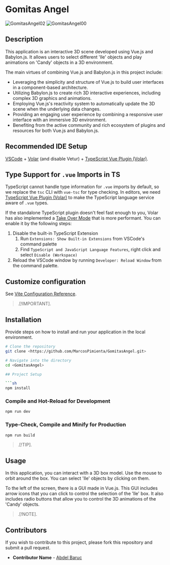 # Gomitas Angel
![GomitasAngel02](https://github.com/MarcosPimienta/GomitasAngel/assets/60362847/8282eb8f-b86a-4d05-941f-90d7ca7ae17d)
![GomitasAngel00](https://github.com/MarcosPimienta/GomitasAngel/assets/60362847/568c5f58-6e0a-49b2-84c0-69789e115419)

## Description

This application is an interactive 3D scene developed using Vue.js and Babylon.js. It allows users to select different 'Ile' objects and play animations on 'Candy' objects in a 3D environment.

The main virtues of combining Vue.js and Babylon.js in this project include:
- Leveraging the simplicity and structure of Vue.js to build user interfaces in a component-based architecture.
- Utilizing Babylon.js to create rich 3D interactive experiences, including complex 3D graphics and animations.
- Employing Vue.js's reactivity system to automatically update the 3D scene when the underlying data changes.
- Providing an engaging user experience by combining a responsive user interface with an immersive 3D environment.
- Benefiting from the active community and rich ecosystem of plugins and resources for both Vue.js and Babylon.js.

## Recommended IDE Setup

[VSCode](https://code.visualstudio.com/) + [Volar](https://marketplace.visualstudio.com/items?itemName=Vue.volar) (and disable Vetur) + [TypeScript Vue Plugin (Volar)](https://marketplace.visualstudio.com/items?itemName=Vue.vscode-typescript-vue-plugin).

## Type Support for `.vue` Imports in TS

TypeScript cannot handle type information for `.vue` imports by default, so we replace the `tsc` CLI with `vue-tsc` for type checking. In editors, we need [TypeScript Vue Plugin (Volar)](https://marketplace.visualstudio.com/items?itemName=Vue.vscode-typescript-vue-plugin) to make the TypeScript language service aware of `.vue` types.

If the standalone TypeScript plugin doesn't feel fast enough to you, Volar has also implemented a [Take Over Mode](https://github.com/johnsoncodehk/volar/discussions/471#discussioncomment-1361669) that is more performant. You can enable it by the following steps:

1. Disable the built-in TypeScript Extension
    1) Run `Extensions: Show Built-in Extensions` from VSCode's command palette
    2) Find `TypeScript and JavaScript Language Features`, right click and select `Disable (Workspace)`
2. Reload the VSCode window by running `Developer: Reload Window` from the command palette.

## Customize configuration

See [Vite Configuration Reference](https://vitejs.dev/config/).

> .[!IMPORTANT].
## Installation

Provide steps on how to install and run your application in the local environment.

```bash
# Clone the repository
git clone <https://github.com/MarcosPimienta/GomitasAngel.git>

# Navigate into the directory
cd <GomitasAngel>

## Project Setup

```sh
npm install
```

### Compile and Hot-Reload for Development

```sh
npm run dev
```

### Type-Check, Compile and Minify for Production

```sh
npm run build
```
> .[!TIP].
## Usage
In this application, you can interact with a 3D box model. Use the mouse to orbit around the box. You can select 'Ile' objects by clicking on them.

To the left of the screen, there is a GUI made in Vue.js. This GUI includes arrow icons that you can click to control the selection of the 'Ile' box. It also includes radio buttons that allow you to control the 3D animations of the 'Candy' objects.

> .[!NOTE].
## Contributors
If you wish to contribute to this project, please fork this repository and submit a pull request.

- **Contributor Name** - [Abdel Baruc](https://github.com/Bhalut)
